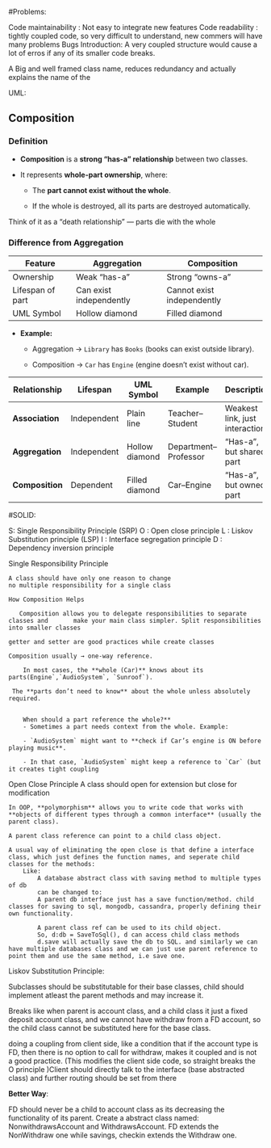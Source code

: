 
#Problems:

Code maintainability : Not easy to integrate new features
Code readability : tightly coupled code, so very difficult to understand, new commers will have many problems
Bugs Introduction: A very coupled structure would cause a lot of erros if any of its smaller code breaks.

A Big and well framed class name, reduces redundancy and actually explains the name of the  

UML:

## **Composition**

### **Definition**

- **Composition** is a **strong “has-a” relationship** between two classes.
    
- It represents **whole-part ownership**, where:
    
    - The **part cannot exist without the whole**.
        
    - If the whole is destroyed, all its parts are destroyed automatically.
        

Think of it as a “death relationship” — parts die with the whole

### **Difference from Aggregation**

|Feature|Aggregation|Composition|
|---|---|---|
|Ownership|Weak “has-a”|Strong “owns-a”|
|Lifespan of part|Can exist independently|Cannot exist independently|
|UML Symbol|Hollow diamond|Filled diamond|

- **Example:**
    
    - Aggregation → `Library` has `Books` (books can exist outside library).
        
    - Composition → `Car` has `Engine` (engine doesn’t exist without car).


|Relationship|Lifespan|UML Symbol|Example|Description|
|---|---|---|---|---|
|**Association**|Independent|Plain line|Teacher–Student|Weakest link, just interaction|
|**Aggregation**|Independent|Hollow diamond|Department–Professor|“Has-a”, but shared part|
|**Composition**|Dependent|Filled diamond|Car–Engine|“Has-a”, but owned part|

#SOLID:

S: Single Responsibility Principle (SRP)
O : Open close principle
L : Liskov Substitution principle (LSP)
I : Interface segregation principle
D : Dependency inversion principle 

Single Responsibility Principle

	A class should have only one reason to change
	no multiple responsibility for a single class
	 
	How Composition Helps

       Composition allows you to delegate responsibilities to separate classes and       make your main class simpler. Split responsibilities into smaller classes

	getter and setter are good practices while create classes
	
	Composition usually → one-way reference.
 
        In most cases, the **whole (Car)** knows about its parts(Engine`,`AudioSystem`, `Sunroof`).
	    
	 The **parts don’t need to know** about the whole unless absolutely required.
		  
	
		When should a part reference the whole?**
		- Sometimes a part needs context from the whole. Example:
	    
	    - `AudioSystem` might want to **check if Car’s engine is ON before playing music**.
	        
	    - In that case, `AudioSystem` might keep a reference to `Car` (but it creates tight coupling

Open Close Principle
	A class should open for extension but close for modification
	
	In OOP, **polymorphism** allows you to write code that works with **objects of different types through a common interface** (usually the parent class).

	A parent class reference can point to a child class object.

	A usual way of eliminating the open close is that define a interface class, which just defines the function names, and seperate child classes for the methods:
		Like: 
			A database abstract class with saving method to multiple types of db 
			can be changed to:
			A parent db interface just has a save function/method. child classes for saving to sql, mongodb, cassandra, properly defining their own functionality.

			A parent class ref can be used to its child object.
			So, d:db = SaveToSql(), d can access child class methods
			d.save will actually save the db to SQL. and similarly we can have multiple databases class and we can just use parent reference to point them and use the same method, i.e save one.

Liskov Substitution Principle:

Subclasses should be substitutable for their base classes, child should implement atleast the parent methods and may increase it.

Breaks like when parent is account class, and a child class it just a fixed deposit account class, and we cannot have withdraw from a FD account, so the child class cannot be substituted here for the base class.

doing a coupling from client side, like a condition that if the account type is FD, then there is no option to call for withdraw, makes it coupled and is not a good practice. (This modifies the client side code, so straight breaks the O principle )Client should directly talk to the interface (base abstracted class) and further routing should be set from there

**Better Way**:

FD should never be a child to account class as its decreasing the functionality of its parent.
Create a abstract class named: NonwithdrawsAccount and WithdrawsAccount.
FD extends the NonWithdraw one while savings, checkin extends the Withdraw one.


